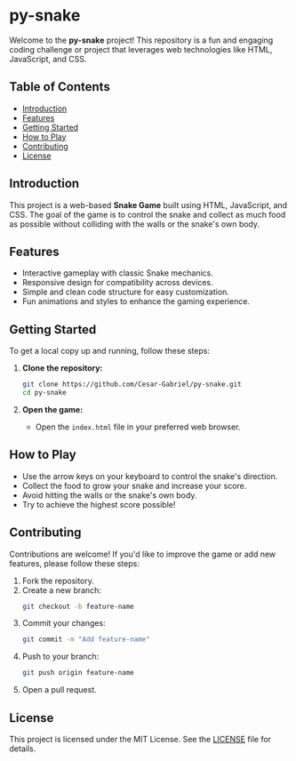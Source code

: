 # py-snake

Welcome to the **py-snake** project! This repository is a fun and engaging coding challenge or project that leverages web technologies like HTML, JavaScript, and CSS.

## Table of Contents

- [Introduction](#introduction)
- [Features](#features)
- [Getting Started](#getting-started)
- [How to Play](#how-to-play)
- [Contributing](#contributing)
- [License](#license)

## Introduction

This project is a web-based **Snake Game** built using HTML, JavaScript, and CSS. The goal of the game is to control the snake and collect as much food as possible without colliding with the walls or the snake's own body.

## Features

- Interactive gameplay with classic Snake mechanics.
- Responsive design for compatibility across devices.
- Simple and clean code structure for easy customization.
- Fun animations and styles to enhance the gaming experience.

## Getting Started

To get a local copy up and running, follow these steps:

1. **Clone the repository:**
   ```bash
   git clone https://github.com/Cesar-Gabriel/py-snake.git
   cd py-snake
   ```

2. **Open the game:**
   - Open the `index.html` file in your preferred web browser.

## How to Play

- Use the arrow keys on your keyboard to control the snake's direction.
- Collect the food to grow your snake and increase your score.
- Avoid hitting the walls or the snake's own body.
- Try to achieve the highest score possible!

## Contributing

Contributions are welcome! If you'd like to improve the game or add new features, please follow these steps:

1. Fork the repository.
2. Create a new branch:
   ```bash
   git checkout -b feature-name
   ```
3. Commit your changes:
   ```bash
   git commit -m "Add feature-name"
   ```
4. Push to your branch:
   ```bash
   git push origin feature-name
   ```
5. Open a pull request.

## License

This project is licensed under the MIT License. See the [LICENSE](LICENSE) file for details.
